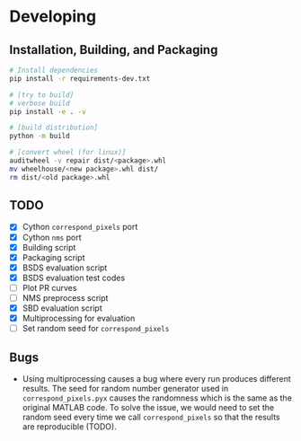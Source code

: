 # Developing

## Installation, Building, and Packaging

```Bash
# Install dependencies
pip install -r requirements-dev.txt

# [try to build]
# verbose build
pip install -e . -v

# [build distribution]
python -m build

# [convert wheel (for linux)]
auditwheel -v repair dist/<package>.whl
mv wheelhouse/<new package>.whl dist/
rm dist/<old package>.whl
```

## TODO

- [x] Cython `correspond_pixels` port
- [x] Cython `nms` port
- [x] Building script
- [x] Packaging script
- [x] BSDS evaluation script
- [x] BSDS evaluation test codes
- [ ] Plot PR curves
- [ ] NMS preprocess script
- [x] SBD evaluation script
- [x] Multiprocessing for evaluation
- [ ] Set random seed for `correspond_pixels`

## Bugs

- Using multiprocessing causes a bug where every run produces different results. The seed for random number generator used in `correspond_pixels.pyx` causes the randomness which is the same as the original MATLAB code. To solve the issue, we would need to set the random seed every time we call `correspond_pixels` so that the results are reproducible (TODO).
